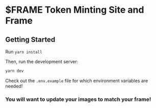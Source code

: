# $FRAME Token Minting Site and Frame

## Getting Started

Run `yarn install`

Then, run the development server:

```bash
yarn dev
```
Check out the `.env.example` file for which environment variables are needed!

### You will want to update your images to match your frame!